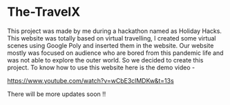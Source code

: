 # The-TravelX
This project was made by me during a hackathon named as Holiday Hacks. This website was totally based on virtual travelling, I created some virtual scenes using Google Poly and inserted them in the website. Our website mostly was focused on audience who are bored from this pandemic life and was not able to explore the outer world. So we decided to create this project. To know how to use this website here is the demo video - 

https://www.youtube.com/watch?v=wCbE3clMDKw&t=13s 

There will be more updates soon !!


